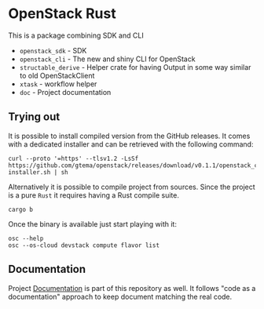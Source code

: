 # OpenStack Rust

This is a package combining SDK and CLI

- `openstack_sdk` - SDK
- `openstack_cli` - The new and shiny CLI for OpenStack
- `structable_derive` - Helper crate for having Output in some way similar to
  old OpenStackClient
- `xtask` - workflow helper
- `doc` - Project documentation

## Trying out

It is possible to install compiled version from the GitHub releases. It comes
with a dedicated installer and can be retrieved with the following command:

```console
curl --proto '=https' --tlsv1.2 -LsSf https://github.com/gtema/openstack/releases/download/v0.1.1/openstack_cli-installer.sh | sh
```

Alternatively it is possible to compile project from sources. Since the project
is a pure `Rust` it requires having a Rust compile suite.

```console
cargo b
```

Once the binary is available just start playing with it:

```console
osc --help
osc --os-cloud devstack compute flavor list
```

## Documentation

Project [Documentation](https://gtema.github.io/openstack) is part of this
repository as well. It follows "code as a documentation" approach to keep
document matching the real code.
